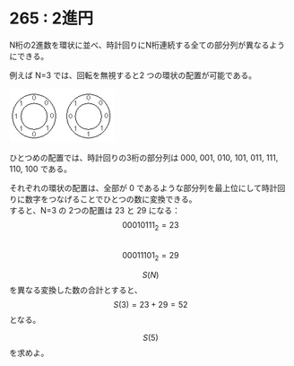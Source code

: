 # 265 : 2進円

N桁の2進数を環状に並べ、時計回りにN桁連続する全ての部分列が異なるようにできる。

例えば N=3 では、回転を無視すると2 つの環状の配置が可能である。

![](<../../.gitbook/assets/image (7).png>)

ひとつめの配置では、時計回りの3桁の部分列は 000, 001, 010, 101, 011, 111, 110, 100 である。

それぞれの環状の配置は、全部が 0 であるような部分列を最上位にして時計回りに数字をつなげることでひとつの数に変換できる。\
すると、N=3 の 2つの配置は 23 と 29 になる：\
$$00010111_2 = 23$$\
$$00011101_2 = 29$$

$$S(N)$$を異なる変換した数の合計とすると、$$S(3) = 23 + 29 = 52$$となる。

$$S(5)$$を求めよ。
